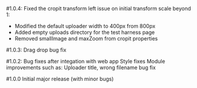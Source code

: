 #1.0.4: Fixed the cropit transform left issue on initial transform scale beyond 1:
- Modified the default uploader width to 400px from 800px
- Added empty uploads directory for the test harness page
- Removed smallImage and maxZoom from cropit properties

#1.0.3: Drag drop bug fix

#1.0.2: Bug fixes after integation with web app
Style fixes
Module improvements such as: Uploader title, wrong filename bug fix

#1.0.0
Initial major release (with minor bugs)
